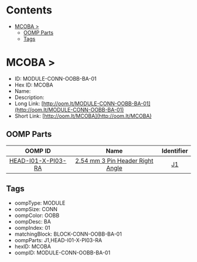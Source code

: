 



Contents
========

* [MCOBA > ](#mcoba--)
	* [OOMP Parts](#oomp-parts)
	* [Tags](#tags)

# MCOBA > 

- ID: MODULE-CONN-OOBB-BA-01
- Hex ID: MCOBA
- Name: 
- Description: 
- Long Link: [http://oom.lt/MODULE-CONN-OOBB-BA-01](http://oom.lt/MODULE-CONN-OOBB-BA-01)
- Short Link: [http://oom.lt/MCOBA](http://oom.lt/MCOBA)

## OOMP Parts
  

|OOMP ID|Name|Identifier|
| :---: | :---: | :---: |
|[HEAD-I01-X-PI03-RA](https://github.com/oomlout/oomlout_OOMP_parts/tree/main/HEAD-I01-X-PI03-RA/)|[2.54 mm 3 Pin Header Right Angle](https://github.com/oomlout/oomlout_OOMP_parts/tree/main/HEAD-I01-X-PI03-RA/)|[J1](https://github.com/oomlout/oomlout_OOMP_parts/tree/main/HEAD-I01-X-PI03-RA/)|

## Tags

- oompType: MODULE
- oompSize: CONN
- oompColor: OOBB
- oompDesc: BA
- oompIndex: 01
- matchingBlock: BLOCK-CONN-OOBB-BA-01
- oompParts: J1,HEAD-I01-X-PI03-RA
- hexID: MCOBA
- oompID: MODULE-CONN-OOBB-BA-01
